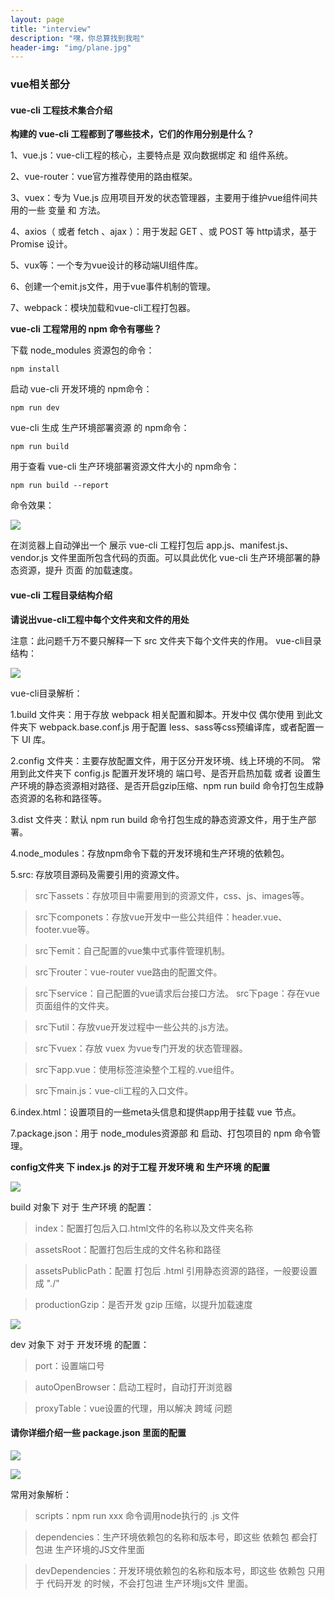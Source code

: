 ```yaml
---
layout: page
title: "interview"
description: "嘿，你总算找到我啦"
header-img: "img/plane.jpg"
---
```


### vue相关部分


#### vue-cli 工程技术集合介绍

**构建的 vue-cli 工程都到了哪些技术，它们的作用分别是什么？**

1、vue.js：vue-cli工程的核心，主要特点是 双向数据绑定 和 组件系统。

2、vue-router：vue官方推荐使用的路由框架。

3、vuex：专为 Vue.js 应用项目开发的状态管理器，主要用于维护vue组件间共用的一些 变量 和 方法。

4、axios（ 或者 fetch 、ajax ）：用于发起 GET 、或 POST 等 http请求，基于 Promise 设计。

5、vux等：一个专为vue设计的移动端UI组件库。

6、创建一个emit.js文件，用于vue事件机制的管理。

7、webpack：模块加载和vue-cli工程打包器。

**vue-cli 工程常用的 npm 命令有哪些？**

下载 node_modules 资源包的命令：

	npm install 

启动 vue-cli 开发环境的 npm命令：

	npm run dev 

vue-cli 生成 生产环境部署资源 的 npm命令：

	npm run build 

用于查看 vue-cli 生产环境部署资源文件大小的 npm命令：

	npm run build --report

命令效果：

![](../img/uploads/2018/92c53a69037ef75263feff7b2f9a083c_2706x690.jpg)

在浏览器上自动弹出一个 展示 vue-cli 工程打包后 app.js、manifest.js、vendor.js 文件里面所包含代码的页面。可以具此优化 vue-cli 生产环境部署的静态资源，提升 页面 的加载速度。

#### vue-cli 工程目录结构介绍

**请说出vue-cli工程中每个文件夹和文件的用处**

注意：此问题千万不要只解释一下 src 文件夹下每个文件夹的作用。
vue-cli目录结构：

![](../img/uploads/2018/c0fd5e5af47f1a4b995d8e05b677e976_620x1442.jpg)

vue-cli目录解析：

1.build 文件夹：用于存放 webpack 相关配置和脚本。开发中仅 偶尔使用 到此文件夹下 webpack.base.conf.js 用于配置 less、sass等css预编译库，或者配置一下 UI 库。

2.config 文件夹：主要存放配置文件，用于区分开发环境、线上环境的不同。 常用到此文件夹下 config.js 配置开发环境的 端口号、是否开启热加载 或者 设置生产环境的静态资源相对路径、是否开启gzip压缩、npm run build 命令打包生成静态资源的名称和路径等。

3.dist 文件夹：默认 npm run build 命令打包生成的静态资源文件，用于生产部署。

4.node_modules：存放npm命令下载的开发环境和生产环境的依赖包。

5.src: 存放项目源码及需要引用的资源文件。

> src下assets：存放项目中需要用到的资源文件，css、js、images等。

> src下componets：存放vue开发中一些公共组件：header.vue、footer.vue等。

> src下emit：自己配置的vue集中式事件管理机制。

> src下router：vue-router vue路由的配置文件。

> src下service：自己配置的vue请求后台接口方法。
> src下page：存在vue页面组件的文件夹。

> src下util：存放vue开发过程中一些公共的.js方法。

> src下vuex：存放 vuex 为vue专门开发的状态管理器。

> src下app.vue：使用标签<route-view></router-view>渲染整个工程的.vue组件。

> src下main.js：vue-cli工程的入口文件。


6.index.html：设置项目的一些meta头信息和提供app用于挂载 vue 节点。

7.package.json：用于 node_modules资源部 和 启动、打包项目的 npm 命令管理。


**config文件夹 下 index.js 的对于工程 开发环境 和 生产环境 的配置**


![](../img/uploads/2018/c8afea2b6ddbdf9474ab335daae7c4ca_1146x1002.jpeg)

build 对象下 对于 生产环境 的配置：

> index：配置打包后入口.html文件的名称以及文件夹名称

> assetsRoot：配置打包后生成的文件名称和路径

> assetsPublicPath：配置 打包后 .html 引用静态资源的路径，一般要设置成 "./"

> productionGzip：是否开发 gzip 压缩，以提升加载速度

![](../img/uploads/2018/e6e8c1e6b11ca62b133fa7c1ce655fe2_820x748.jpeg)

dev 对象下 对于 开发环境 的配置：

> port：设置端口号

> autoOpenBrowser：启动工程时，自动打开浏览器

> proxyTable：vue设置的代理，用以解决 跨域 问题


#### 请你详细介绍一些 package.json 里面的配置

![](../img/uploads/2018/fa617d2732304e14ddb6ccf5a7fd0430_842x988.jpeg)

![](../img/uploads/2018/8fcd8d9b28e404088095029303e60ef5_920x686.jpeg)

常用对象解析：

> scripts：npm run xxx 命令调用node执行的 .js 文件

> dependencies：生产环境依赖包的名称和版本号，即这些 依赖包 都会打包进 生产环境的JS文件里面

> devDependencies：开发环境依赖包的名称和版本号，即这些 依赖包 只用于 代码开发 的时候，不会打包进 生产环境js文件 里面。


